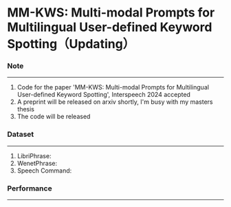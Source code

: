 # MM-KWS: Multi-modal Prompts for Multilingual User-defined Keyword Spotting（Updating）

### Note
---
1. Code for the paper 'MM-KWS: Multi-modal Prompts for Multilingual User-defined Keyword Spotting', Interspeech 2024 accepted
2. A preprint will be released on arxiv shortly, I'm busy with my masters thesis
3. The code will be released

### Dataset
---
1. LibriPhrase:
2. WenetPhrase:
3. Speech Command:

### Performance
---



